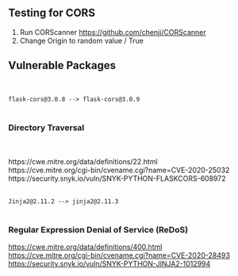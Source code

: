 <!--- 
python3 -m flask run
pip3 --no-cache-dir install -r requirements.txt
python3 wip/app.py

sudo rm -rf ~/.venv/dle
rm -d -r "$(pip cache dir)"
rm -d -r "$(pip3 cache dir)"
python3 -m venv ~/.venv/wip
source ~/.venv/wip/bin/activate
pip3 --no-cache-dir install -r requirements.txt 
-->

## Testing for CORS
1. Run CORScanner https://github.com/chenjj/CORScanner
2. Change Origin to random value / True

## Vulnerable Packages
<br/>

```flask-cors@3.0.8 --> flask-cors@3.0.9```
<br/>
<br/>

### Directory Traversal
<br/>
<br/>
https://cwe.mitre.org/data/definitions/22.html <br/>
https://cve.mitre.org/cgi-bin/cvename.cgi?name=CVE-2020-25032 <br/>
https://security.snyk.io/vuln/SNYK-PYTHON-FLASKCORS-608972 <br/>
<br/>

```Jinja2@2.11.2 --> jinja2@2.11.3```
<br/>
<br/>
### Regular Expression Denial of Service (ReDoS)
https://cwe.mitre.org/data/definitions/400.html <br/>
https://cve.mitre.org/cgi-bin/cvename.cgi?name=CVE-2020-28493 <br/>
https://security.snyk.io/vuln/SNYK-PYTHON-JINJA2-1012994 <br/>

